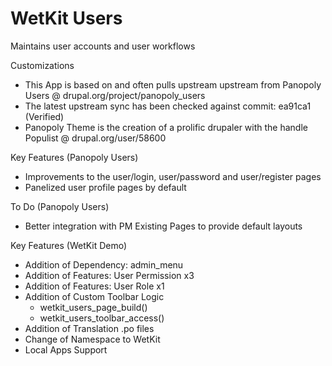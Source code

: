 WetKit Users
==============
Maintains user accounts and user workflows

Customizations
* This App is based on and often pulls upstream upstream from Panopoly Users @ drupal.org/project/panopoly_users
* The latest upstream sync has been checked against commit: ea91ca1 (Verified)
* Panopoly Theme is the creation of a prolific drupaler with the handle Populist @ drupal.org/user/58600

Key Features (Panopoly Users)
* Improvements to the user/login, user/password and user/register pages
* Panelized user profile pages by default

To Do (Panopoly Users)
* Better integration with PM Existing Pages to provide default layouts

Key Features (WetKit Demo)
* Addition of Dependency: admin_menu
* Addition of Features: User Permission x3
* Addition of Features: User Role x1
* Addition of Custom Toolbar Logic
    - wetkit_users_page_build()
    - wetkit_users_toolbar_access()
* Addition of Translation .po files
* Change of Namespace to WetKit
* Local Apps Support
